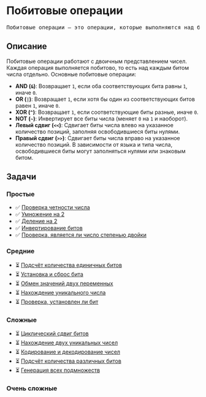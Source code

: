 # Побитовые операции
<pre>
Побитовые операции — это операции, которые выполняются над битами чисел. Они используются для манипуляции данными на самом низком уровне (битовом уровне) и часто применяются в задачах, связанных с оптимизацией, криптографией, обработкой изображений, сетевыми протоколами и другими областями.
</pre>

## Описание

Побитовые операции работают с двоичным представлением чисел. Каждая операция выполняется побитово, то есть над каждым битом числа отдельно. Основные побитовые операции:

- **AND (`&`)**: Возвращает `1`, если оба соответствующих бита равны `1`, иначе `0`.
- **OR (`|`)**: Возвращает `1`, если хотя бы один из соответствующих битов равен `1`, иначе `0`.
- **XOR (`^`)**: Возвращает `1`, если соответствующие биты разные, иначе `0`.
- **NOT (`~`)**: Инвертирует все биты числа (меняет `0` на `1` и наоборот).
- **Левый сдвиг (`<<`)**: Сдвигает биты числа влево на указанное количество позиций, заполняя освободившиеся биты нулями.
- **Правый сдвиг (`>>`)**: Сдвигает биты числа вправо на указанное количество позиций. В зависимости от языка и типа числа, освободившиеся биты могут заполняться нулями или знаковым битом.

## Задачи

### Простые
- ✅ [Проверка четности числа](./CheckParityOfNum/README.md)
- ✅ [Умножение на 2](./MultiplicationBy2/README.md)
- ✅ [Деление на 2](./DivisionBy2/README.md)
- ✅ [Инвертирование битов](./InvertingTheBits/README.md)
- ✅ [Проверка, является ли число степенью двойки](./ThePowerOfTwo/README.md)

### Средние
- ⏳ [Подсчёт количества единичных битов](./SingleBitCount/README.md)
- ⏳ [Установка и сброс бита](./SettingAndResettingBit/README.md)
- ⏳ [Обмен значений двух переменных](#)
- ⏳ [Нахождение уникального числа](#)
- ⏳ [Проверка, установлен ли бит](#)

### Cложные
- ⏳ [Циклический сдвиг битов](#)
- ⏳ [Нахождение двух уникальных чисел](#)
- ⏳ [Кодирование и декодирование чисел](#)
- ⏳ [Подсчёт количества различных битов](#)
- ⏳ [Генерация всех подмножеств](#)

### Очень сложные




